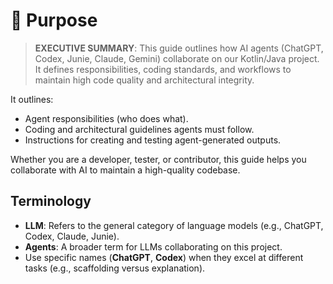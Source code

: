 # 🧠 Purpose

> **EXECUTIVE SUMMARY**: This guide outlines how AI agents (ChatGPT, Codex, Junie, Claude, Gemini)
> collaborate on our Kotlin/Java project. It defines responsibilities, coding standards,
> and workflows to maintain high code quality and architectural integrity.

It outlines:

- Agent responsibilities (who does what).
- Coding and architectural guidelines agents must follow.
- Instructions for creating and testing agent-generated outputs.

Whether you are a developer, tester, or contributor, this guide helps you collaborate
with AI to maintain a high-quality codebase.

## Terminology
- **LLM**: Refers to the general category of language models (e.g., ChatGPT, Codex, Claude, Junie).
- **Agents**: A broader term for LLMs collaborating on this project. 
- Use specific names (**ChatGPT**, **Codex**) when they excel at different tasks 
  (e.g., scaffolding versus explanation).
